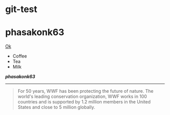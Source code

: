 # git-test
<h1>phasakonk63</h1>

<a href="#">Ok</a>

<ul>
  <li>Coffee</li>
  <li>Tea</li>
  <li>Milk</li>
</ul>

<b><i>phasakonk63</i></b>

<hr>

<blockquote cite="http://www.worldwildlife.org/who/index.html">
For 50 years, WWF has been protecting the future of nature. The world's leading conservation organization, WWF works in 100 countries and is supported by 1.2 million members in the United States and close to 5 million globally.
</blockquote>
